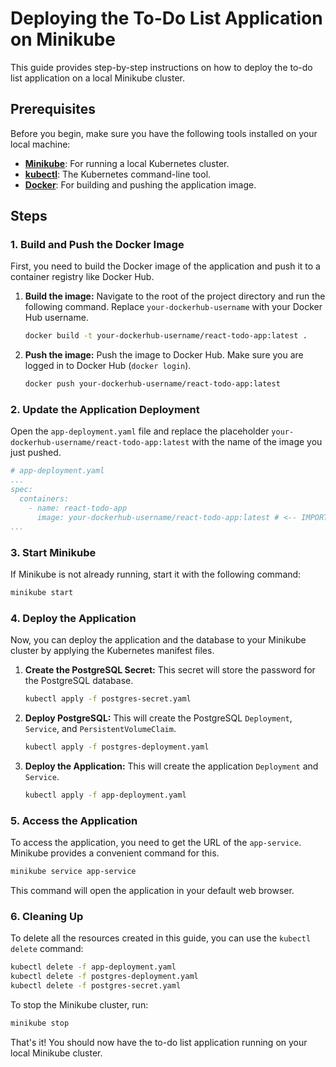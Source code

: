 # Deploying the To-Do List Application on Minikube

This guide provides step-by-step instructions on how to deploy the to-do list application on a local Minikube cluster.

## Prerequisites

Before you begin, make sure you have the following tools installed on your local machine:
- [**Minikube**](https://minikube.sigs.k8s.io/docs/start/): For running a local Kubernetes cluster.
- [**kubectl**](https://kubernetes.io/docs/tasks/tools/install-kubectl/): The Kubernetes command-line tool.
- [**Docker**](https://docs.docker.com/get-docker/): For building and pushing the application image.

## Steps

### 1. Build and Push the Docker Image

First, you need to build the Docker image of the application and push it to a container registry like Docker Hub.

1.  **Build the image:**
    Navigate to the root of the project directory and run the following command. Replace `your-dockerhub-username` with your Docker Hub username.

    ```bash
    docker build -t your-dockerhub-username/react-todo-app:latest .
    ```

2.  **Push the image:**
    Push the image to Docker Hub. Make sure you are logged in to Docker Hub (`docker login`).

    ```bash
    docker push your-dockerhub-username/react-todo-app:latest
    ```

### 2. Update the Application Deployment

Open the `app-deployment.yaml` file and replace the placeholder `your-dockerhub-username/react-todo-app:latest` with the name of the image you just pushed.

```yaml
# app-deployment.yaml
...
spec:
  containers:
    - name: react-todo-app
      image: your-dockerhub-username/react-todo-app:latest # <-- IMPORTANT: Update this line
...
```

### 3. Start Minikube

If Minikube is not already running, start it with the following command:

```bash
minikube start
```

### 4. Deploy the Application

Now, you can deploy the application and the database to your Minikube cluster by applying the Kubernetes manifest files.

1.  **Create the PostgreSQL Secret:**
    This secret will store the password for the PostgreSQL database.

    ```bash
    kubectl apply -f postgres-secret.yaml
    ```

2.  **Deploy PostgreSQL:**
    This will create the PostgreSQL `Deployment`, `Service`, and `PersistentVolumeClaim`.

    ```bash
    kubectl apply -f postgres-deployment.yaml
    ```

3.  **Deploy the Application:**
    This will create the application `Deployment` and `Service`.

    ```bash
    kubectl apply -f app-deployment.yaml
    ```

### 5. Access the Application

To access the application, you need to get the URL of the `app-service`. Minikube provides a convenient command for this.

```bash
minikube service app-service
```

This command will open the application in your default web browser.

### 6. Cleaning Up

To delete all the resources created in this guide, you can use the `kubectl delete` command:

```bash
kubectl delete -f app-deployment.yaml
kubectl delete -f postgres-deployment.yaml
kubectl delete -f postgres-secret.yaml
```

To stop the Minikube cluster, run:

```bash
minikube stop
```

That's it! You should now have the to-do list application running on your local Minikube cluster.
